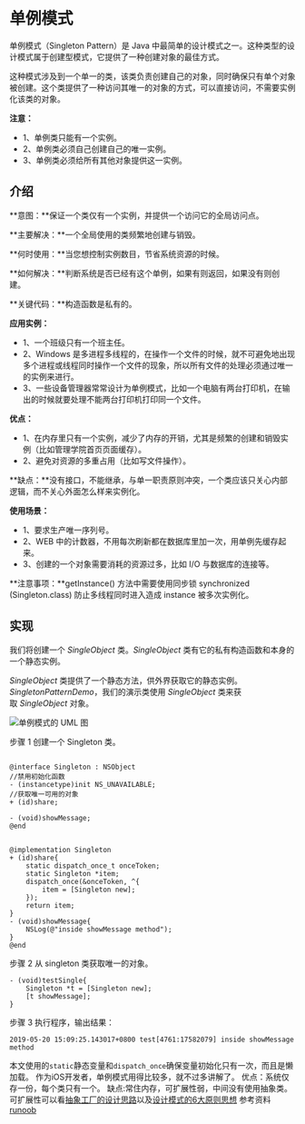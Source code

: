 # 单例模式

单例模式（Singleton Pattern）是 Java 中最简单的设计模式之一。这种类型的设计模式属于创建型模式，它提供了一种创建对象的最佳方式。

这种模式涉及到一个单一的类，该类负责创建自己的对象，同时确保只有单个对象被创建。这个类提供了一种访问其唯一的对象的方式，可以直接访问，不需要实例化该类的对象。

**注意：**

*   1、单例类只能有一个实例。
*   2、单例类必须自己创建自己的唯一实例。
*   3、单例类必须给所有其他对象提供这一实例。

## 介绍

**意图：**保证一个类仅有一个实例，并提供一个访问它的全局访问点。

**主要解决：**一个全局使用的类频繁地创建与销毁。

**何时使用：**当您想控制实例数目，节省系统资源的时候。

**如何解决：**判断系统是否已经有这个单例，如果有则返回，如果没有则创建。

**关键代码：**构造函数是私有的。

**应用实例：**

*   1、一个班级只有一个班主任。
*   2、Windows 是多进程多线程的，在操作一个文件的时候，就不可避免地出现多个进程或线程同时操作一个文件的现象，所以所有文件的处理必须通过唯一的实例来进行。
*   3、一些设备管理器常常设计为单例模式，比如一个电脑有两台打印机，在输出的时候就要处理不能两台打印机打印同一个文件。

**优点：**

*   1、在内存里只有一个实例，减少了内存的开销，尤其是频繁的创建和销毁实例（比如管理学院首页页面缓存）。
*   2、避免对资源的多重占用（比如写文件操作）。

**缺点：**没有接口，不能继承，与单一职责原则冲突，一个类应该只关心内部逻辑，而不关心外面怎么样来实例化。

**使用场景：**

*   1、要求生产唯一序列号。
*   2、WEB 中的计数器，不用每次刷新都在数据库里加一次，用单例先缓存起来。
*   3、创建的一个对象需要消耗的资源过多，比如 I/O 与数据库的连接等。

**注意事项：**getInstance() 方法中需要使用同步锁 synchronized (Singleton.class) 防止多线程同时进入造成 instance 被多次实例化。

## 实现

我们将创建一个 *SingleObject* 类。*SingleObject* 类有它的私有构造函数和本身的一个静态实例。

*SingleObject* 类提供了一个静态方法，供外界获取它的静态实例。*SingletonPatternDemo*，我们的演示类使用 *SingleObject* 类来获取 *SingleObject* 对象。

![单例模式的 UML 图](http://upload-images.jianshu.io/upload_images/783986-fdab78d469a551ad.jpg?imageMogr2/auto-orient/strip%7CimageView2/2/w/1240)

步骤 1
创建一个 Singleton 类。
```

@interface Singleton : NSObject
//禁用初始化函数
- (instancetype)init NS_UNAVAILABLE;
//获取唯一可用的对象
+ (id)share;

- (void)showMessage;
@end


@implementation Singleton
+ (id)share{
    static dispatch_once_t onceToken;
    static Singleton *item;
    dispatch_once(&onceToken, ^{
        item = [Singleton new];
    });
    return item;
}
- (void)showMessage{
    NSLog(@"inside showMessage method");
}
@end
```

步骤 2
从 singleton 类获取唯一的对象。

```
- (void)testSingle{
    Singleton *t = [Singleton new];
    [t showMessage];
}
```
步骤 3
执行程序，输出结果：
```
2019-05-20 15:09:25.143017+0800 test[4761:17582079] inside showMessage method
```

本文使用的`static`静态变量和`dispatch_once`确保变量初始化只有一次，而且是懒加载。
作为iOS开发者，单例模式用得比较多，就不过多讲解了。
优点：系统仅存一份，每个类只有一个。
缺点:常住内存，可扩展性弱，中间没有使用抽象类。
可扩展性可以看[抽象工厂的设计思路](https://www.jianshu.com/p/f49610e8b2f1)以及[设计模式的6大原则思想](https://www.jianshu.com/p/5b3bd49d83c0)
参考资料
[runoob](https://www.runoob.com/design-pattern/design-pattern-intro.html)
